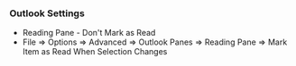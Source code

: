 ### Outlook Settings
* Reading Pane - Don't Mark as Read
* File => Options => Advanced => Outlook Panes => Reading Pane => Mark Item as Read When Selection Changes




